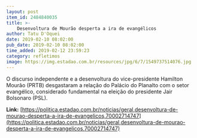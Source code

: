 ```yaml
---
layout: post
item_id: 2484840035
title: >-
    Desenvoltura de Mourão desperta a ira de evangélicos
author: Tatu D'Oquei
date: 2019-02-10 08:02:00
pub_date: 2019-02-10 08:02:00
time_added: 2019-02-12 23:59:23
category: refletimos
image: https://img.estadao.com.br/resources/jpg/6/7/1549737514076.jpg
---
```


O discurso independente e a desenvoltura do vice-presidente Hamilton Mourão (PRTB) desgastaram a relação do Palácio do Planalto com o setor evangélico, considerado fundamental na eleição do presidente Jair Bolsonaro (PSL).

**Link:** [https://politica.estadao.com.br/noticias/geral,desenvoltura-de-mourao-desperta-a-ira-de-evangelicos,70002714747](https://politica.estadao.com.br/noticias/geral,desenvoltura-de-mourao-desperta-a-ira-de-evangelicos,70002714747)

